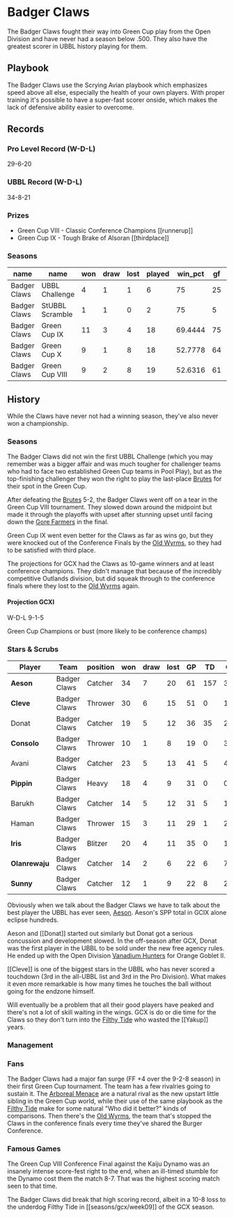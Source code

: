 # Badger Claws

The Badger Claws fought their way into Green Cup play from the Open Division and have never had a season below .500. They also have the greatest scorer in UBBL history playing for them.

## Playbook

The Badger Claws use the Scrying Avian playbook which emphasizes speed above all else, especially the health of your own players. With proper training it's possible to have a super-fast scorer onside, which makes the lack of defensive ability easier to overcome.

## Records

### Pro Level Record (W-D-L)

29-6-20

### UBBL Record (W-D-L)

34-8-21

### Prizes

* Green Cup VIII - Classic Conference Champions [[runnerup]]
* Green Cup IX - Tough Brake of Alsoran [[thirdplace]]

### Seasons

| name         | name            | won  | draw | lost | played | win_pct | gf   | ga   | cas  | tcdiff | ff   |
|--------------|-----------------|------|------|------|--------|---------|------|------|------|--------|------|
| Badger Claws | UBBL Challenge  |    4 |    1 |    1 |      6 |      75 |   25 |   19 |    5 |      2 |    1 |
| Badger Claws | StUBBL Scramble |    1 |    1 |    0 |      2 |      75 |    5 |    2 |    0 |     -4 |    0 |
| Badger Claws | Green Cup IX    |   11 |    3 |    4 |     18 | 69.4444 |   75 |   56 |   20 |    -20 |    0 |
| Badger Claws | Green Cup X     |    9 |    1 |    8 |     18 | 52.7778 |   64 |   58 |   21 |     -8 |    1 |
| Badger Claws | Green Cup VIII  |    9 |    2 |    8 |     19 | 52.6316 |   61 |   57 |   15 |    -32 |    4 |

## History

While the Claws have never not had a winning season, they've also never won a championship.

### Seasons

The Badger Claws did not win the first UBBL Challenge (which you may remember was a bigger affair and was much tougher for challenger teams who had to face two established Green Cup teams in Pool Play), but as the top-finishing challenger they won the right to play the last-place [Brutes](gargantuanbrutes) for their spot in the Green Cup.

After defeating the [Brutes](gargantuanbrutes) 5-2, the Badger Claws went off on a tear in the Green Cup VIII tournament. They slowed down around the midpoint but made it through the playoffs with upset after stunning upset until facing down the [Gore Farmers](gorefarmers) in the final.

Green Cup IX went even better for the Claws as far as wins go, but they were knocked out of the Conference Finals by the [Old Wyrms](oldwyrms), so they had to be satisfied with third place.

The projections for GCX had the Claws as 10-game winners and at least conference champions. They didn't manage that because of the incredibly competitive Outlands division, but did squeak through to the conference finals where they lost to the [Old Wyrms](oldwyrms) again.


#### Projection GCXI

W-D-L 9-1-5

Green Cup Champions or bust (more likely to be conference champs)

### Stars & Scrubs

| Player      | Team         | position      | won  | draw | lost | GP   | TD   | Cp | Int | BH   | SI   | Ki   | MVP  | SPP  |
|-------------|--------------|---------------|------|------|------|------|------|-------------|---------------|------|------|------|------|------|
| **Aeson**      | Badger Claws | Catcher |   34 |    7 |   20 |   61 |  157 |    3 |    0 |    0 |    0 |    0 |   10 |  524 |
| **Cleve**      | Badger Claws | Thrower       |   30 |    6 |   15 |   51 |    0 |  121 |    1 |    0 |    0 |    0 |    3 |  138 |
| Donat     | Badger Claws | Catcher |   19 |    5 |   12 |   36 |   35 |    2 |    0 |    1 |    0 |    0 |    0 |  109 |
| **Consolo**    | Badger Claws | Thrower       |   10 |    1 |    8 |   19 |    0 |   33 |    1 |    0 |    0 |    0 |    4 |   55 |
| Avani     | Badger Claws | Catcher |   23 |    5 |   13 |   41 |    5 |    4 |    1 |    3 |    0 |    0 |    5 |   52 |
| **Pippin**     | Badger Claws | Heavy      |   18 |    4 |    9 |   31 |    0 |    0 |    0 |    9 |    4 |    3 |    3 |   47 |
| Barukh    | Badger Claws | Catcher |   14 |    5 |   12 |   31 |    5 |   12 |    1 |    0 |    0 |    0 |    3 |   44 |
| Haman     | Badger Claws | Thrower       |   15 |    3 |   11 |   29 |    1 |   20 |    1 |    2 |    0 |    1 |    2 |   41 |
| **Iris**       | Badger Claws | Blitzer       |   20 |    4 |   11 |   35 |    0 |    1 |    0 |    6 |    1 |    0 |    5 |   40 |
| **Olanrewaju** | Badger Claws | Catcher |   14 |    2 |    6 |   22 |    6 |    7 |    3 |    0 |    0 |    0 |    1 |   36 |
| **Sunny**      | Badger Claws | Catcher |   12 |    1 |    9 |   22 |    8 |    2 |    1 |    0 |    0 |    0 |    1 |   33 |


Obviously when we talk about the Badger Claws we have to talk about the best player the UBBL has ever seen, [Aeson](../players/Aeson). Aeson's SPP total in GCIX alone eclipse hundreds.

Aeson and [[Donat]] started out similarly but Donat got a serious concussion and development slowed. In the off-season after GCX, Donat was the first player in the UBBL to be sold under the new free agency rules. He ended up with the Open Division [Vanadium Hunters](vanadiumhunters) for Orange Goblet II.

[[Cleve]] is one of the biggest stars in the UBBL who has never scored a touchdown (3rd in the all-UBBL list and 3rd in the Pro Division). What makes it even more remarkable is how many times he touches the ball without going for the endzone himself.

Will eventually be a problem that all their good players have peaked and there's not a lot of skill waiting in the wings. GCX is do or die time for the Claws so they don't turn into the [Filthy Tide](filthytide) who wasted the [[Yakup]] years.

### Management

### Fans

The Badger Claws had a major fan surge (FF +4 over the 9-2-8 season) in their first Green Cup tournament. The team has a few rivalries going to sustain it. The [Arboreal Menace](arborealmenace) are a natural rival as the new upstart little sibling in the Green Cup world, while their use of the same playbook as the [Filthy Tide](filthytide) make for some natural "Who did it better?" kinds of comparisons. Then there's the [Old Wyrms](oldwyrms), the team that's stopped the Claws in the conference finals every time they've shared the Burger Conference.

### Famous Games

The Green Cup VIII Conference Final against the Kaiju Dynamo was an insanely intense score-fest right to the end, when an ill-timed stumble for the Dynamo cost them the match 8-7. That was the highest scoring match seen to that time.

The Badger Claws did break that high scoring record, albeit in a 10-8 loss to the underdog Filthy Tide in [[seasons/gcx/week09]] of the GCX season.

